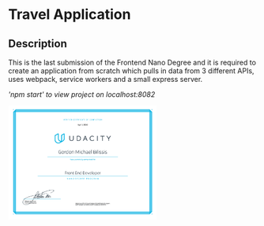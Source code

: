 <h1>Travel Application</h1>

<h2>Description</h2>
This is the last submission of the Frontend Nano Degree and it is required to create an application from scratch which pulls in data from 3 different APIs, uses webpack, service workers and a small express server. 

<em>'npm start' to view project on localhost:8082</em>

<img src="certificate_web_developer.png" width="300px;" />
